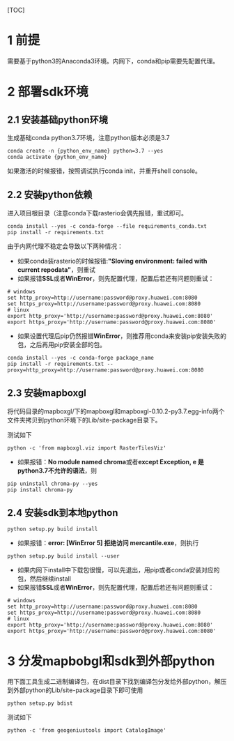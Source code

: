 [TOC]
# 1 前提
需要基于python3的Anaconda3环境。内网下，conda和pip需要先配置代理。
# 2 部署sdk环境
## 2.1 安装基础python环境
生成基础conda python3.7环境，注意python版本必须是3.7
```
conda create -n {python_env_name} python=3.7 --yes
conda activate {python_env_name}
```
如果激活的时候报错，按照调试执行conda init，并重开shell console。
## 2.2 安装python依赖
进入项目根目录（注意conda下载rasterio会偶先报错，重试即可。
```
conda install --yes -c conda-forge --file requirements_conda.txt
pip install -r requirements.txt
```
由于内网代理不稳定会导致以下两种情况：
* 如果conda装rasterio的时候报错:**"Sloving environment: failed with current repodata"**，则重试
* 如果报错**SSL**或者**WinError**，则先配置代理，配置后若还有问题则重试：
```
# windows
set http_proxy=http://username:password@proxy.huawei.com:8080
set https_proxy=http://username:password@proxy.huawei.com:8080
# linux
export http_proxy='http://username:password@proxy.huawei.com:8080'
export https_proxy='http://username:password@proxy.huawei.com:8080'
```

* 如果设置代理后pip仍然报错**WinError**，则推荐用conda来安装pip安装失败的包，之后再用pip安装全部的包。
```
conda install --yes -c conda-forge package_name
pip install -r requirements.txt --proxy=http_proxy=http://username:password@proxy.huawei.com:8080
```

## 2.3 安装mapboxgl
将代码目录的mapboxgl/下的mapboxgl和mapboxgl-0.10.2-py3.7.egg-info两个文件夹拷贝到python环境下的Lib/site-package目录下。

测试如下
```
python -c 'from mapboxgl.viz import RasterTilesViz'
```
* 如果报错：**No module named chroma**或者**except Exception, e 是python3.7不允许的语法**，则
```
pip uninstall chroma-py --yes
pip install chroma-py
```
## 2.4 安装sdk到本地python
```
python setup.py build install
```
* 如果报错：**error: [WinError 5] 拒绝访问 mercantile.exe**，则执行
```
python setup.py build install --user
```
* 如果内网下install中下载包很慢，可以先退出，用pip或者conda安装对应的包，然后继续install
* 如果报错**SSL**或者**WinError**，则先配置代理，配置后若还有问题则重试：
```
# windows
set http_proxy=http://username:password@proxy.huawei.com:8080
set https_proxy=http://username:password@proxy.huawei.com:8080
# linux
export http_proxy='http://username:password@proxy.huawei.com:8080'
export https_proxy='http://username:password@proxy.huawei.com:8080'
```

# 3 分发mapbobgl和sdk到外部python
用下面工具生成二进制编译包，在dist目录下找到编译包分发给外部python，解压到外部python的Lib/site-package目录下即可使用
```
python setup.py bdist
```
测试如下
```
python -c 'from geogeniustools import CatalogImage'
```